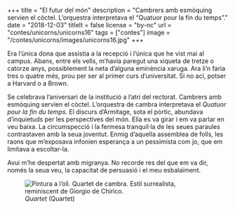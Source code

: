 +++
title = "El futur del món"
description = "Cambrers amb esmòquing servien el còctel. L’orquestra interpretava el “Quatuor pour la fin du temps”."
date = "2018-12-03"
titleIt = false
license = "by-nc"
url = "contes/unicorns/unicorns16"
tags = ["contes"]
image = "/contes/unicorns/images/unicorns16.jpg"
+++

Era l’única dona que assistia a la recepció i l’única que he vist mai al campus. Abans, entre els vells, m’havia paregut una xiqueta de tretze o catorze anys, possiblement la neta d’alguna eminència xaruga. Ara li’n faria tres o quatre més, prou per ser al primer curs d’universitat. Si no ací, potser a Harvard o a Brown.

Se celebrava l’aniversari de la institució a l’atri del rectorat. Cambrers amb esmòquing servien el còctel. L’orquestra de cambra interpretava el *Quatuor pour la fin du temps*. El discurs d’Armitage, sota el pòrtic, abundava d’inquietuds per les perspectives del món. Ella es va girar i em va parlar en veu baixa. La circumspecció i la fermesa tranquil·la de les seues paraules contrastaven amb la seua joventut. Enmig d’aquella assemblea de folls, les raons que m’exposava infonien esperança a un pessimista com jo, que em limitava a escoltar-la.

Avui m’he despertat amb migranya. No recorde res del que em va dir, només la seua veu, la capacitat de persuasió i el meu esbalaïment.

<figure class="illustration"><img src="/contes/unicorns/images/unicorns16.jpg" alt="Pintura a l’oli. Quartet de cambra. Estil surrealista, reminiscent de Giorgio de Chirico."><figcaption><em>Quartet</em> (Quartet)</figcaption></figure>


